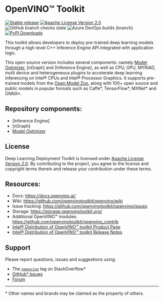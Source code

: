 # OpenVINO™ Toolkit
[![Stable release](https://img.shields.io/badge/version-2021.4.2-green.svg)](https://github.com/openvinotoolkit/openvino/releases/tag/2021.4.2)
[![Apache License Version 2.0](https://img.shields.io/badge/license-Apache_2.0-green.svg)](LICENSE)
![GitHub branch checks state](https://img.shields.io/github/checks-status/openvinotoolkit/openvino/master?label=GitHub%20checks)
![Azure DevOps builds (branch)](https://img.shields.io/azure-devops/build/openvinoci/b2bab62f-ab2f-4871-a538-86ea1be7d20f/13?label=Public%20CI)
[![PyPI Downloads](https://pepy.tech/badge/openvino)](https://pepy.tech/project/openvino)

This toolkit allows developers to deploy pre-trained deep learning models
through a high-level C++ Inference Engine API integrated with application logic.

This open source version includes several components: namely [Model Optimizer], [nGraph] and
[Inference Engine], as well as CPU, GPU, MYRIAD, multi device and heterogeneous plugins to accelerate deep learning inferencing on Intel® CPUs and Intel® Processor Graphics.
It supports pre-trained models from the [Open Model Zoo], along with 100+ open
source and public models in popular formats such as Caffe\*, TensorFlow\*,
MXNet\* and ONNX\*.

## Repository components:
* [Inference Engine]
* [nGraph]
* [Model Optimizer]

## License
Deep Learning Deployment Toolkit is licensed under [Apache License Version 2.0](LICENSE).
By contributing to the project, you agree to the license and copyright terms therein
and release your contribution under these terms.

## Resources:
* Docs: https://docs.openvino.ai/
* Wiki: https://github.com/openvinotoolkit/openvino/wiki
* Issue tracking: https://github.com/openvinotoolkit/openvino/issues
* Storage: https://storage.openvinotoolkit.org/
* Additional OpenVINO™ modules: https://github.com/openvinotoolkit/openvino_contrib
* [Intel® Distribution of OpenVINO™ toolkit Product Page](https://software.intel.com/content/www/us/en/develop/tools/openvino-toolkit.html)
* [Intel® Distribution of OpenVINO™ toolkit Release Notes](https://software.intel.com/en-us/articles/OpenVINO-RelNotes)

## Support
Please report questions, issues and suggestions using:

* The [`openvino`](https://stackoverflow.com/questions/tagged/openvino) tag on StackOverflow\*
* [GitHub* Issues](https://github.com/openvinotoolkit/openvino/issues)
* [Forum](https://software.intel.com/en-us/forums/computer-vision)

---
\* Other names and brands may be claimed as the property of others.

[Open Model Zoo]:https://github.com/openvinotoolkit/open_model_zoo
[OpenVINO Runtime™]:https://docs.openvino.ai/latest/openvino_docs_IE_DG_Deep_Learning_Inference_Engine_DevGuide.html
[Model Optimizer]:https://docs.openvino.ai/latest/openvino_docs_MO_DG_Deep_Learning_Model_Optimizer_DevGuide.html
[tag on StackOverflow]:https://stackoverflow.com/search?q=%23openvino

